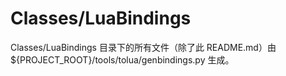# Classes/LuaBindings

Classes/LuaBindings 目录下的所有文件（除了此 README.md）由 ${PROJECT_ROOT}/tools/tolua/genbindings.py 生成。
